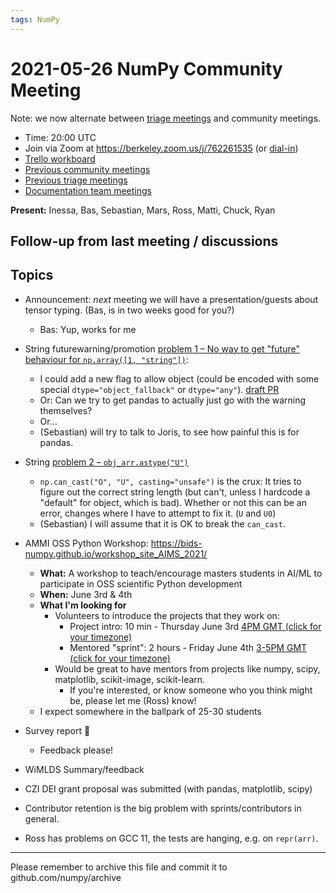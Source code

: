 ```yaml
---
tags: NumPy
---
```



# 2021-05-26 NumPy Community Meeting

Note: we now alternate between [triage meetings](https://hackmd.io/68i_JvOYQfy9ERiHgXMPvg) and community meetings.

- Time: 20:00 UTC
- Join via Zoom at https://berkeley.zoom.us/j/762261535 (or [dial-in](https://berkeley.zoom.us/u/aC3ENhycM))
- [Trello workboard](https://trello.com/b/Azg4fYZH/numpy-at-bids)
- [Previous community meetings](https://github.com/numpy/archive/tree/master/status_meetings)
- [Previous triage meetings](https://github.com/numpy/archive/tree/master/triage_meetings)
- [Documentation team meetings](https://hackmd.io/oB_boakvRqKR-_2jRV-Qjg)


**Present:** Inessa, Bas, Sebastian, Mars, Ross, Matti, Chuck, Ryan


## Follow-up from last meeting / discussions



## Topics

- Announcement: *next* meeting we will have a presentation/guests about tensor typing. (Bas, is in two weeks good for you?)
    - Bas: Yup, works for me


- String futurewarning/promotion [problem 1 – No way to get "future" behaviour for `np.array([1, "string"])`](https://github.com/numpy/numpy/issues/19078):
    - I could add a new flag to allow object (could be encoded with some special `dtype="object_fallback"` or `dtype="any"`).  [draft PR](https://github.com/numpy/numpy/pull/19101)
    - Or: Can we try to get pandas to actually just go with the warning themselves?
    - Or…
    - (Sebastian) will try to talk to Joris, to see how painful this is for pandas.

- String [problem 2 – `obj_arr.astype("U")`](https://github.com/numpy/numpy/issues/19085)
    - `np.can_cast("O", "U", casting="unsafe")` is the crux:  It tries to figure out the correct string length (but can't, unless I hardcode a "default" for object, which is bad).  Whether or not this can be an error, changes where I have to attempt to fix it. (`U` and `U0`)
    - (Sebastian) I will assume that it is OK to break the `can_cast`.

- AMMI OSS Python Workshop: https://bids-numpy.github.io/workshop_site_AIMS_2021/
  * **What:** A workshop to teach/encourage masters students in AI/ML to participate in OSS scientific Python development
  * **When:** June 3rd & 4th
  * **What I'm looking for**
    - Volunteers to introduce the projects that they work on:
      * Project intro: 10 min - Thursday June 3rd [4PM GMT (click for your timezone)](https://www.timeanddate.com/worldclock/fixedtime.html?msg=Project+Introductions&iso=20210603T16&p1=%3A&ah=1)
      * Mentored "sprint": 2 hours - Friday June 4th [3-5PM GMT (click for your timezone)](https://www.timeanddate.com/worldclock/fixedtime.html?msg=Mentored+sprint&iso=20210604T15&p1=%3A&ah=2)
    - Would be great to have mentors from projects like numpy, scipy, matplotlib, scikit-image, scikit-learn.
      * If you're interested, or know someone who you think might be, please let me (Ross) know!
  * I expect somewhere in the ballpark of 25-30 students
  
- Survey report :tada:
  * Feedback please!

- WiMLDS Summary/feedback


- CZI DEI grant proposal was submitted (with pandas, matplotlib, scipy)


- Contributor retention is the big problem with sprints/contributors in general.

- Ross has problems on GCC 11, the tests are hanging, e.g. on `repr(arr)`.




---

Please remember to archive this file and commit it to github.com/numpy/archive

